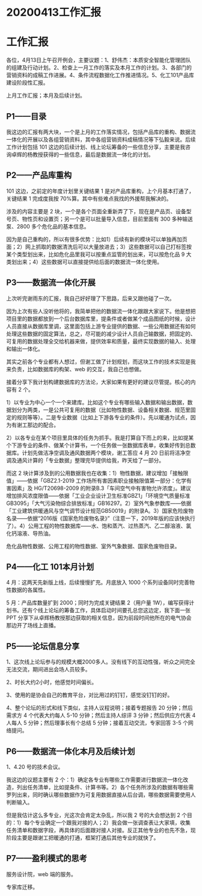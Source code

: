 # 20200413工作汇报

# 工作汇报

各位，4月13日上午召开例会，主要议题：1、舒伟杰：本质安全智能化管理团队的组建及行动计划。2、检查上一月工作的落实及本月工作的计划。3、各部门的营销资料的成稿工作进展。4、条件流程数据化工作推进情况。5、化工101产品库建设阶段性汇报。

上月工作汇报；本月及后续计划。

## P1——目录

我这边的汇报有两大块，一个是上月的工作落实情况，包括产品库的重构、数据流一体化的开展以及各组营销资料，其中各组营销资料成稿情况等下弘毅来说。后续工作计划包括 101 这边的后续计划、线上论坛筹备的一些信息分享，主要是我咨询卓辉的杨教授获得的一些信息，最后是数据流一体化的计划。

## P2——产品库重构

101 这边，之前定的年度计划里关键结果 1 是对产品库重构，上个月基本打通了，关键结果 1 完成度我按 70%算。其中有些难点我找的外援帮我解决的。

涉及的内容主要是 2 块，一个是各个页面全重新弄了下，现在是产品页、设备型号页、物性页和设置页；另一个是可以批量导入信息，目前里面有 300 多种输送泵、2800 多个危化品的基本信息。

因为是自己重构的，所以有很多优势：比如1）后续有新的模块可以单独再加页面；2）网上抓取的数据清洗后可以大量放进去；3）这些数据可以自己打标签按某个类型划出来，比如危化品里我可以按重点监管的划出来，可以按危化品 9 大类划出来；4）这些数据可以直接提供给后面的数据流一体化使用。

## P3——数据流一体化开展

上次听完谢雨东的汇报，我自己好好理了下思路，后来又跟他碰了一次。

因为上次有些人没听他将的，我简单把他的数据流一体化跟跟大家说下。他是想把项目里的数据都放到一个后台数据库里，提条件或者做某个成品图纸的时候，设计人员直接从数据库里调，这里面包括上游专业提供的数据、一些公用数据还有如何处理这些数据的固定算法，总之，尽可能的减少设计人员自己输数据，把固定的、可复用的数据处理全交给机器来做，提供效率和质量，最终实现数据的输入、处理和输出一体化。

其实之前各个专业都有人想过，但谢工做了计划规划，而这块工作的技术实现是我来负责，比如数据库的构架、web 的交互，我自己也想做。

接着分享下我计划构建数据库的方法论，大家如果有更好的建议尽管提。核心的内容有 2 个。

1）以专业为中心一个一个来建库。比如这个专业有哪些输入数据和输出数据，数据划分为两类，一是公共可复用的数据（比如物性数据、设备相关数据、规范里固定的规则等等）。二是专业数据（比如上下游各专业的条件）。先以暖通为试点，因为有谢工那边的配合。

2）以各专业在某个项目里具体的任务为抓手。我是打算自下而上的来，比如提某个下游专业的条件、做某个计算书，一个任务做一张数据库表单，收集好传到总数据库。计划先做洁净空调及通风数据两个模块，谢工答应 4 月 20 日前将洁净空调及通风计算的「专业数据」整理完毕提供给我，昨天给了一部分。

而这 2 块计算涉及到的公用数据我也在收集：1）物性数据，建议增加「接触限值」——依据「GBZ2.1-2019 工作场所有害因素职业接触限值第一部分：化学有害因素」及 HG/T20698-2009 的附录B.3「车间空气中有害物允许浓度」。建议增加排风浓度限值——依据「工业企业设计卫生标准GBZ1」「环境空气质量标准GB3095」「大气污染物综合排放标准」GB16297。2）室外气象参数库——依据「工业建筑供暖通风与空气调节设计规范GB50019」的附录A。3）国家危险废物名录——依据“2016版《国家危险废物名录》”（注意一下，2019年版的应该快执行了）。4）公用工程的物性数据库——水、饱和蒸汽、过热蒸汽、乙二醇溶液、氯化钙溶液、导热油。

危化品物性数据、公用工程的物性数据、室外气象数据、国家危废物目录。

## P4——化工 101本月计划

4 月：这两天先新版上线，后续慢慢扩充。月底放入 1000 个系列设备同时完善物性数据的各属性。

5 月：产品库数量扩到 2000；同时为完成关键结果 2（用户量 1W），编写获得计划书。还有个线上论坛的筹备工作，具体启动时间要孔总您这边定，我下面一张 PPT 分享下从卓辉杨教授那边获取的相关信息，因为前段时间他所在的电气协会那边开了场线上直播。

## P5——论坛信息分享

1、这次线上论坛参与的规模大概2000多人。没有线下的互动性强，听众之间完全无法交流，期间进出会场人员较多。

2、时长大约2小时，他感觉时间偏长。

3、使用的是协会自己的教育平台，对比用过的钉钉，感觉没钉钉的好。

4、整个论坛的形式和线下类似，主持人议程说明；接着专题报告 20 分钟；然后需求方 4 个代表大约每人 5-10 分钟；然后主持人综评 3 分钟；然后供应方代表 4 人每人 5 分钟；然后理事长有个总结 5 分钟；接着互动交流，专家回答 3-5 个网络提问。

## P6——数据流一体化本月及后续计划

1、4.20 号的技术会议。

我这边的议题主要有 2 个：1）确定各专业有哪些工作需要进行数据流一体化改造，列出任务清单，比如提条件、计算书等。2）各个任务所涉及的数据有哪些需罗列出来，同时确认哪些数据作为可复用数据直接从后台调，哪些数据需要使用人判断输入。

但是我估计这么多专业，光这次会肯定太杂乱，所以我 2 号的大会想达到 2 个目的：1）每个专业确定一个跟我对接的人；2）我会做一张调查表让大家填，收集任务清单和数据字段，再具体的后面跟对接人对接。反正其他专业的也先不急，现阶段主要是跟谢工把暖通的打通，框架打通后其他专业的就快了。

## P7——盈利模式的思考

服务设计院，web 端的服务。

专家库迁移。

